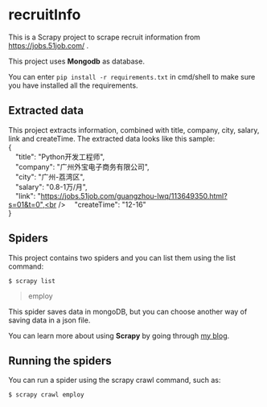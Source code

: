 # recruitInfo

This is a Scrapy project to scrape recruit information from https://jobs.51job.com/ .

This project uses **Mongodb** as database.

You can enter `pip install -r requirements.txt` in cmd/shell to make sure you have installed all the requirements.

## Extracted data

This project extracts information, combined with title, company, city, salary, link and createTime. The extracted data looks like this sample:<br />
{<br />
&emsp;"title": "Python开发工程师", <br />
&emsp;"company": "广州外宝电子商务有限公司", <br />
&emsp;"city": "广州-荔湾区", <br />
&emsp;"salary": "0.8-1万/月", <br />
&emsp;"link": "https://jobs.51job.com/guangzhou-lwq/113649350.html?s=01&t=0",<br />
&emsp;"createTime": "12-16"<br />
}

## Spiders

This project contains two spiders and you can list them using the list command:

`$ scrapy list`

> employ

This spider saves data in mongoDB, but you can choose another way of saving data in a json file.

You can learn more about using **Scrapy** by going through [my blog](https://stardust567.github.io/post/b2a.html).

## Running the spiders

You can run a spider using the scrapy crawl command, such as:

`$ scrapy crawl employ`

